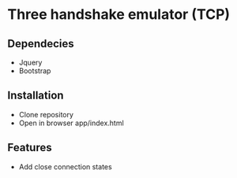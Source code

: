 # Three handshake emulator (TCP) #

## Dependecies ##

- Jquery
- Bootstrap

## Installation

- Clone repository
- Open in browser app/index.html

## Features

- Add close connection states